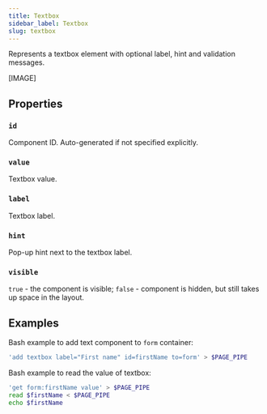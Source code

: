 ```yaml
---
title: Textbox
sidebar_label: Textbox
slug: textbox
---
```


Represents a textbox element with optional label, hint and validation messages.

[IMAGE]

## Properties

### `id`

Component ID. Auto-generated if not specified explicitly.

### `value`

Textbox value.

### `label`

Textbox label.

### `hint`

Pop-up hint next to the textbox label.

### `visible`

`true` - the component is visible; `false` - component is hidden, but still takes up space in the layout.

## Examples

Bash example to add text component to `form` container:

```bash
'add textbox label="First name" id=firstName to=form' > $PAGE_PIPE
```

Bash example to read the value of textbox:

```bash
'get form:firstName value' > $PAGE_PIPE
read $firstName < $PAGE_PIPE
echo $firstName
```